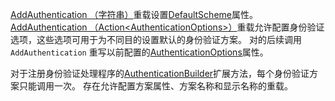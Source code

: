 <!--Don't update this for 2.2, use the 2.2 version -->
[AddAuthentication （字符串）](/dotnet/api/microsoft.extensions.dependencyinjection.authenticationservicecollectionextensions.addauthentication#Microsoft_Extensions_DependencyInjection_AuthenticationServiceCollectionExtensions_AddAuthentication_Microsoft_Extensions_DependencyInjection_IServiceCollection_System_String_)重载设置[DefaultScheme](/dotnet/api/microsoft.aspnetcore.authentication.authenticationoptions.defaultscheme)属性。 [AddAuthentication （Action&lt;AuthenticationOptions&gt;）](/dotnet/api/microsoft.extensions.dependencyinjection.authenticationservicecollectionextensions.addauthentication#Microsoft_Extensions_DependencyInjection_AuthenticationServiceCollectionExtensions_AddAuthentication_Microsoft_Extensions_DependencyInjection_IServiceCollection_System_Action_Microsoft_AspNetCore_Authentication_AuthenticationOptions__)重载允许配置身份验证选项，这些选项可用于为不同目的设置默认的身份验证方案。 对的后续调用 `AddAuthentication` 重写以前配置的[AuthenticationOptions](/dotnet/api/microsoft.aspnetcore.builder.authenticationoptions)属性。

对于注册身份验证处理程序的[AuthenticationBuilder](/dotnet/api/microsoft.aspnetcore.authentication.authenticationbuilder)扩展方法，每个身份验证方案只能调用一次。 存在允许配置方案属性、方案名称和显示名称的重载。
